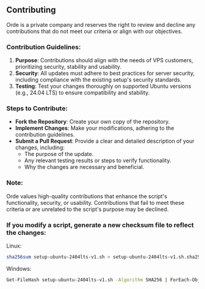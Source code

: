## Contributing

Orde is a private company and reserves the right to review and decline any contributions that do not meet our criteria or align with our objectives.

### Contribution Guidelines:
1. **Purpose**: Contributions should align with the needs of VPS customers, prioritizing security, stability and usability.
2. **Security**: All updates must adhere to best practices for server security, including compliance with the existing setup's security standards.
3. **Testing**: Test your changes thoroughly on supported Ubuntu versions (e.g., 24.04 LTS) to ensure compatibility and stability.

### Steps to Contribute:
- **Fork the Repository**: Create your own copy of the repository.
- **Implement Changes**: Make your modifications, adhering to the contribution guidelines.
- **Submit a Pull Request**: Provide a clear and detailed description of your changes, including:
    - The purpose of the update.
    - Any relevant testing results or steps to verify functionality.
    - Why the changes are necessary and beneficial.

### Note:
Orde values high-quality contributions that enhance the script's functionality, security, or usability. Contributions that fail to meet these criteria or are unrelated to the script's purpose may be declined.

### If you modify a script, generate a new checksum file to reflect the changes:

Linux:
```bash
sha256sum setup-ubuntu-2404lts-v1.sh > setup-ubuntu-2404lts-v1.sh.sha256
```

Windows:
```bash
Get-FileHash setup-ubuntu-2404lts-v1.sh -Algorithm SHA256 | ForEach-Object { $_.Hash } > setup-ubuntu-2404lts-v1.sh.sha256
```